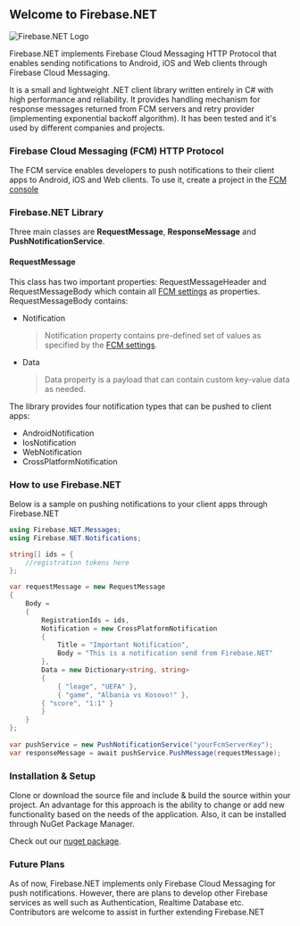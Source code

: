 ## Welcome to Firebase.NET

![Firebase.NET Logo](https://raw.githubusercontent.com/UrimKurtishi/Firebase.NET/master/FirebaseNET.jpg) 

Firebase.NET implements Firebase Cloud Messaging HTTP Protocol that enables sending notifications to Android, iOS and Web clients through Firebase Cloud Messaging. 

It is a small and lightweight .NET client library written entirely in C# with high performance and reliability. It provides handling mechanism for response messages returned from FCM servers and retry provider (implementing exponential backoff algorithm).
It has been tested and it's used by different companies and projects.


### Firebase Cloud Messaging (FCM) HTTP Protocol
The FCM service enables developers to push notifications to their client apps to Android, iOS and Web clients. To use it, create a project in the [FCM console](https://console.firebase.google.com)


### Firebase.NET Library

Three main classes are **RequestMessage**, **ResponseMessage** and **PushNotificationService**.

#### RequestMessage
This class has two important properties: RequestMessageHeader and RequestMessageBody which contain all [FCM settings](https://firebase.google.com/docs/cloud-messaging/http-server-ref#downstream-http-messages-json) as properties. RequestMessageBody contains:
* Notification 
    > Notification property contains pre-defined set of values as specified by the [FCM settings](https://firebase.google.com/docs/cloud-messaging/http-server-ref#downstream-http-messages-json).
* Data 
    > Data property is a payload that can contain custom key-value data as needed.



The library provides four notification types that can be pushed to client apps:
* AndroidNotification
* IosNotification
* WebNotification
* CrossPlatformNotification

### How to use Firebase.NET

Below is a sample on pushing notifications to your client apps through Firebase.NET

```csharp
using Firebase.NET.Messages;
using Firebase.NET.Notifications;

string[] ids = {
    //registration tokens here
};

var requestMessage = new RequestMessage
{
    Body =
    {
        RegistrationIds = ids,
        Notification = new CrossPlatformNotification
        {
            Title = "Important Notification",
            Body = "This is a notification send from Firebase.NET"
        },
        Data = new Dictionary<string, string>
        {
            { "leage", "UEFA" },
            { "game", "Albania vs Kosovo!" },
	    { "score", "1:1" }
        }
    }
};
       
var pushService = new PushNotificationService("yourFcmServerKey");
var responseMessage = await pushService.PushMessage(requestMessage);

```


### Installation & Setup

Clone or download the source file and include & build the source within your project. An advantage for this approach is the ability to change or add new functionality based on the needs of the application.
Also, it can be installed through NuGet Package Manager.

Check out our [nuget package](https://www.nuget.org/packages/Pantheon.Firebase.NET/1.1.0).


### Future Plans

As of now, Firebase.NET implements only Firebase Cloud Messaging for push notifications. However, there are plans to develop other Firebase services as well such as Authentication, Realtime Database etc.
Contributors are welcome to assist in further extending Firebase.NET

